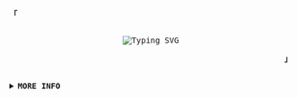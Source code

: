 <!-- GitHub Profile -->
<div align="justify">

<!-- Profile -->
  <p align="left"><strong><samp>「</samp></strong></p>
    <p align="center">
      <samp>
        <br>
          <image href="https://git.io/typing-svg"><img src="https://readme-typing-svg.herokuapp.com?font=JetBrains+Mono&duration=4300&pause=1000&color=33FF33&center=true&vCenter=true&width=435&lines=Hello+world%2C+my+name+is+Sergei;I+am+a+self-taught+programmer" alt="Typing SVG">
        <br>
      </samp>
    </p>
  <p align="right"><strong><samp>」</samp></strong></p>

  <br>

  <details>
  <summary><samp><b>MORE INFO</b></samp></summary>

  <h2></h2><br>

  <!-- Contact Me -->
  <p align="center">
    <samp>
      [CONTACT ME]
    </samp>
  </p>
  <a href="https://www.linkedin.com/in/sergei-koshelev-289314153/">
    <img alt="LinkedIn" src="https://img.shields.io/badge/-LinkedIn-0A66C2?logo=linkedin&logoColor=white&style=flat" />
  </a>
  
  <h2></h2><br>
  
  <p align="center">
    <samp>
      [TOOLS THAT I USE]
    </samp>
  </p>
    <div align="center">
      <img alt="HTML" src="https://img.shields.io/badge/-HTML5-E34F26?logo=html5&logoColor=white&style=flat" />
      <img alt="CSS" src="https://img.shields.io/badge/-CSS3-1572B6?logo=css3&logoColor=white&style=flat" />
      <img alt="JavaScript" src="https://img.shields.io/badge/-JavaScript-F7DF1E?logo=javascript&logoColor=white&style=flat" />
      <img alt="TypeScript" src="https://img.shields.io/badge/-TypeScript-3178C6?logo=typescript&logoColor=white&style=flat" />
      <img alt="Python" src="https://img.shields.io/badge/-Python-3776AB?logo=python&logoColor=white&style=flat" />
      <img alt="GIT" src="https://img.shields.io/badge/-Git-F05032?style=flat-square&logo=git&logoColor=white" />
      <img alt="NodeJS" src="https://img.shields.io/badge/-Nodejs-43853d?style=flat-square&logo=Node.js&logoColor=white" />
      <img alt="npm" src="https://img.shields.io/badge/-NPM-CB3837?style=flat-square&logo=npm&logoColor=white" />
      <img alt="EXPRESS" src="https://img.shields.io/badge/-EXPRESS-000000?logo=express&logoColor=white&style=flat" />
      <img alt="SASS" src="https://img.shields.io/badge/-Sass-CC6699?style=flat-square&logo=sass&logoColor=white" />
      <img alt="React" src="https://img.shields.io/badge/-React-45b8d8?style=flat&logo=react&logoColor=white" />
      <img alt="MongoDB" src="https://img.shields.io/badge/-MongoDB-13aa52?style=flat-square&logo=mongodb&logoColor=white" />
      <img alt="ArchLinux" src="https://img.shields.io/badge/-Arch%20Linux-1793D1?logo=arch-linux&logoColor=white&style=flat" />
    </div>
  <h2></h2><br>

  <p align="center">
    <samp>
      [MY STATS]
    </samp>
  </p>
  
  <!-- Github Stats -->
  <div align="center">
    <table>
      <tr>
        <a href="https://github.com/SeverusVape"><img src="http://github-readme-streak-stats.herokuapp.com?user=SeverusVape&theme=tokyonight&background=000000" alt="edisonlee55's github stats"></a>
      </tr>
      <tr>
      </tr>
        <a href="https://github.com/SeverusVape"><img src="https://github-readme-stats.vercel.app/api?username=SeverusVape&show_icons=true&theme=tokyonight" alt="edisonlee55's github stats"></a>
      <tr>
        <a href="https://github.com/SeverusVape"><img src="https://github-readme-stats.vercel.app/api/top-langs/?username=SeverusVape&layout=compact&theme=tokyonight" alt="edisonlee55's github stats"></a>
      </tr>
    </table>
  </div>

  </details>
</div>
